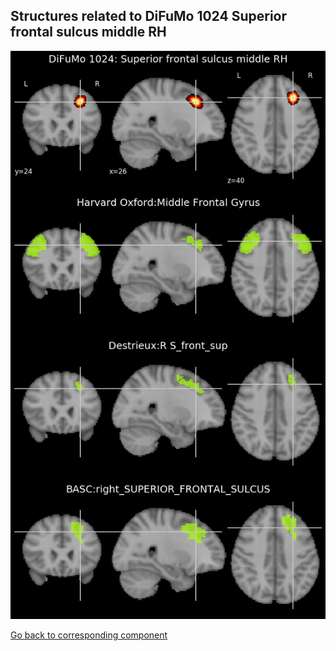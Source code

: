 


## Structures related to DiFuMo 1024 Superior frontal sulcus middle RH

![286](286.jpg "Structures related to DiFuMo 1024 Superior frontal sulcus middle RH")

[Go back to corresponding component](https://parietal-inria.github.io/DiFuMo/1024/html/286.html)